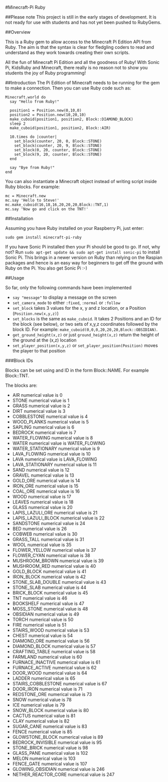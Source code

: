 #Minecraft-Pi Ruby

##Please note
This project is still in the early stages of development. It is not ready for use
with students and has not yet been pushed to RubyGems.

##Overview

This is a Ruby gem to allow access to the Minecraft Pi Edition API from Ruby.
The aim is that the syntax is clear for fledgling coders to read and
understand as they work towards creating their own scripts.

All the fun of Minecraft Pi Edition and all the goodness of Ruby! With Sonic Pi, 
KidsRuby and Minecraft, there really is no reason not to show you students the 
joy of Ruby programming!

##Introduction
The Pi Edition of Minecraft needs to be running for the gem to make a connection. Then you can use Ruby 
code such as:
```
Minecraft.world do
  say "Hello from Ruby!"
    
  position1 = Position.new(0,10,0)
  position2 = Position.new(10,20,10)
  make_cuboid(position1, position2, Block::DIAMOND_BLOCK)
  sleep 2
  make_cuboid(position1, position2, Block::AIR)
  
  10.times do |counter|
    set_block(counter, 20, 0, Block::STONE)
    set_block(counter, 20, 9, Block::STONE)
    set_block(0, 20, counter, Block::STONE)
    set_block(9, 20, counter, Block::STONE)
  end
  
  say "Bye from Ruby!"  
end
```

You can also instantiate a Minecraft object instead of writing script inside Ruby blocks.
For example:
```
mc = Minecraft.new
mc.say 'Hello to Steve!'
mc.make_cuboid(16,18,16,20,20,20,Block::TNT,1)
mc.say 'Now go and click on the TNT!'
```
##Installation

Assuming you have Ruby installed on your Raspberry Pi, just enter:

`sudo gem install minecraft-pi-ruby` 

If you have Sonic Pi installed then your Pi should be good to go. If not, why not? Run
`sudo apt-get update && sudo apt-get install sonic-pi` to install Sonic Pi. This brings in a newer 
version on Ruby than relying on the Raspian packages and hence is an easy 
way for beginners to get off the ground with Ruby on the Pi. You also get Sonic Pi :-)

##Usage

So far, only the following commands have been implemented

- `say "message"` to display a message on the screen
- `set_camera_mode` to either `:fixed`, `:normal` or `:follow` 
- `set_block` takes 3 values for the x, y and z location, or a Position (`Position.new(x,y,z)`)
- `set_blocks` is the same as `make_cuboid`. It takes 2 Positions and an ID for the block (see below), or 
two sets of x,y,z coordinates followed by the block ID. For example: `make_cuboid(0,0,0,20,20,20,Block::OBSIDIAN)`.
- `get_ground_height(x,z)` or just `ground_height(x,z)` return the height of the ground at the (x,z) location
- `set_player_position(x,y,z)` or `set_player_position(Position)` moves the player to that position

###Block IDs

Blocks can be set using and ID in the form Block::NAME. For example Block::TNT.

The blocks are:

-  AIR                 numerical value is 0
-  STONE               numerical value is 1
-  GRASS               numerical value is 2
-  DIRT                numerical value is 3
-  COBBLESTONE         numerical value is 4
-  WOOD_PLANKS         numerical value is 5
-  SAPLING             numerical value is 6
-  BEDROCK             numerical value is 7
-  WATER_FLOWING       numerical value is 8
-  WATER               numerical value is WATER_FLOWING
-  WATER_STATIONARY    numerical value is 9
-  LAVA_FLOWING        numerical value is 10
-  LAVA                numerical value is LAVA_FLOWING
-  LAVA_STATIONARY     numerical value is 11
-  SAND                numerical value is 12
-  GRAVEL              numerical value is 13
-  GOLD_ORE            numerical value is 14
-  IRON_ORE            numerical value is 15
-  COAL_ORE            numerical value is 16
-  WOOD                numerical value is 17
-  LEAVES              numerical value is 18
-  GLASS               numerical value is 20
-  LAPIS_LAZULI_ORE    numerical value is 21
-  LAPIS_LAZULI_BLOCK  numerical value is 22
-  SANDSTONE           numerical value is 24
-  BED                 numerical value is 26
-  COBWEB              numerical value is 30
-  GRASS_TALL          numerical value is 31
-  WOOL                numerical value is 35
-  FLOWER_YELLOW       numerical value is 37
-  FLOWER_CYAN         numerical value is 38
-  MUSHROOM_BROWN      numerical value is 39
-  MUSHROOM_RED        numerical value is 40
-  GOLD_BLOCK          numerical value is 41
-  IRON_BLOCK          numerical value is 42
-  STONE_SLAB_DOUBLE   numerical value is 43
-  STONE_SLAB          numerical value is 44
-  BRICK_BLOCK         numerical value is 45
-  TNT                 numerical value is 46
-  BOOKSHELF           numerical value is 47
-  MOSS_STONE          numerical value is 48
-  OBSIDIAN            numerical value is 49
-  TORCH               numerical value is 50
-  FIRE                numerical value is 51
-  STAIRS_WOOD         numerical value is 53
-  CHEST               numerical value is 54
-  DIAMOND_ORE         numerical value is 56
-  DIAMOND_BLOCK       numerical value is 57
-  CRAFTING_TABLE      numerical value is 58
-  FARMLAND            numerical value is 60
-  FURNACE_INACTIVE    numerical value is 61
-  FURNACE_ACTIVE      numerical value is 62
-  DOOR_WOOD           numerical value is 64
-  LADDER              numerical value is 65
-  STAIRS_COBBLESTONE  numerical value is 67
-  DOOR_IRON           numerical value is 71
-  REDSTONE_ORE        numerical value is 73
-  SNOW                numerical value is 78
-  ICE                 numerical value is 79
-  SNOW_BLOCK          numerical value is 80
-  CACTUS              numerical value is 81
-  CLAY                numerical value is 82
-  SUGAR_CANE          numerical value is 83
-  FENCE               numerical value is 85
-  GLOWSTONE_BLOCK     numerical value is 89
-  BEDROCK_INVISIBLE   numerical value is 95
-  STONE_BRICK         numerical value is 98
-  GLASS_PANE          numerical value is 102
-  MELON               numerical value is 103
-  FENCE_GATE          numerical value is 107
-  GLOWING_OBSIDIAN    numerical value is 246
-  NETHER_REACTOR_CORE numerical value is 247
